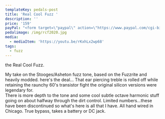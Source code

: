 ```yaml
---
templateKey: pedals-post
title: 'Real Cool Fuzz '
description: ''
price: '159'
payPal: "<form target=\"paypal\" action=\"https://www.paypal.com/cgi-bin/webscr\" method=\"post\">\n<input type=\"hidden\" name=\"cmd\" value=\"_s-xclick\">\n<input type=\"hidden\" name=\"hosted_button_id\" value=\"R8F3DT2WDHAD8\">\n<table>\n<tr><td><input type=\"hidden\" name=\"on0\" value=\"Buy Now\">Buy Now</td></tr><tr><td><select name=\"os0\">\n\t<option value=\"Real Cool Fuzz\">Real Cool Fuzz $159.00 USD</option>\n</select> </td></tr>\n</table>\n<input type=\"hidden\" name=\"currency_code\" value=\"USD\">\n<input type=\"image\" src=\"https://www.paypalobjects.com/en_US/i/btn/btn_cart_LG.gif\" border=\"0\" name=\"submit\" alt=\"PayPal - The safer, easier way to pay online!\">\n<img alt=\"\" border=\"0\" src=\"https://www.paypalobjects.com/en_US/i/scr/pixel.gif\" width=\"1\" height=\"1\">\n</form>\n"
pedalimage: /img/rcf2020.jpg
media:
  - mediaItem: 'https://youtu.be/rKxhLx2wp68'
tags:
  - fuzz
---
```

the Real Cool Fuzz.

My take on the Stooges/Asheton fuzz tone, based on the Fuzzrite and heavily modded. here's the deal...
  That ear piercing treble is rolled off while retaining the raunchy 60's 
transistor fight the original silicon versions were legendary for.\
There is more depth to the tone and some cool subtle octave harmonic stuff going on about halfway through the dirt control.  Limited numbers...these have been discontinued so what's here is all that I have.  All hand wired in Chicago. True bypass, takes a battery or DC jack.
